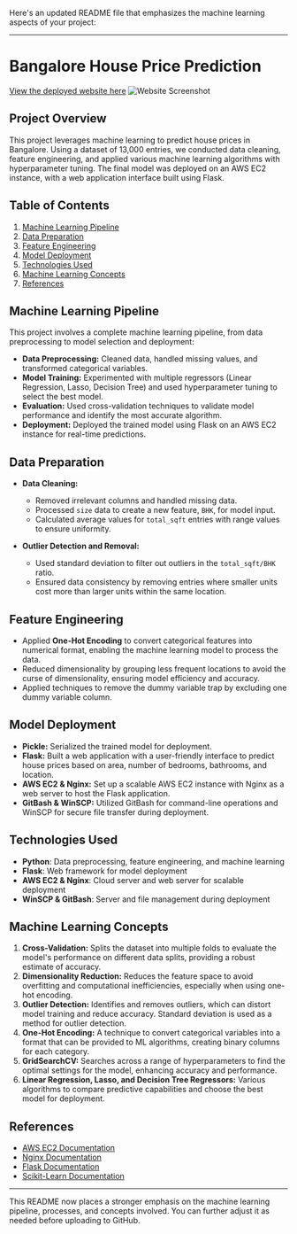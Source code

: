 Here's an updated README file that emphasizes the machine learning aspects of your project:

---

# Bangalore House Price Prediction

[View the deployed website here](http://ec2-16-171-152-102.eu-north-1.compute.amazonaws.com/) 
![Website Screenshot](server/website.png) 

## Project Overview
This project leverages machine learning to predict house prices in Bangalore. Using a dataset of 13,000 entries, we conducted data cleaning, feature engineering, and applied various machine learning algorithms with hyperparameter tuning. The final model was deployed on an AWS EC2 instance, with a web application interface built using Flask.

## Table of Contents
1. [Machine Learning Pipeline](#machine-learning-pipeline)
2. [Data Preparation](#data-preparation)
3. [Feature Engineering](#feature-engineering)
4. [Model Deployment](#model-deployment)
5. [Technologies Used](#technologies-used)
6. [Machine Learning Concepts](#machine-learning-concepts)
7. [References](#references)

## Machine Learning Pipeline
This project involves a complete machine learning pipeline, from data preprocessing to model selection and deployment:
- **Data Preprocessing:** Cleaned data, handled missing values, and transformed categorical variables.
- **Model Training:** Experimented with multiple regressors (Linear Regression, Lasso, Decision Tree) and used hyperparameter tuning to select the best model.
- **Evaluation:** Used cross-validation techniques to validate model performance and identify the most accurate algorithm.
- **Deployment:** Deployed the trained model using Flask on an AWS EC2 instance for real-time predictions.

## Data Preparation
- **Data Cleaning:** 
  - Removed irrelevant columns and handled missing data.
  - Processed `size` data to create a new feature, `BHK`, for model input.
  - Calculated average values for `total_sqft` entries with range values to ensure uniformity.

- **Outlier Detection and Removal:** 
  - Used standard deviation to filter out outliers in the `total_sqft/BHK` ratio.
  - Ensured data consistency by removing entries where smaller units cost more than larger units within the same location.

## Feature Engineering
- Applied **One-Hot Encoding** to convert categorical features into numerical format, enabling the machine learning model to process the data.
- Reduced dimensionality by grouping less frequent locations to avoid the curse of dimensionality, ensuring model efficiency and accuracy.
- Applied techniques to remove the dummy variable trap by excluding one dummy variable column.

## Model Deployment
- **Pickle:** Serialized the trained model for deployment.
- **Flask:** Built a web application with a user-friendly interface to predict house prices based on area, number of bedrooms, bathrooms, and location.
- **AWS EC2 & Nginx:** Set up a scalable AWS EC2 instance with Nginx as a web server to host the Flask application.
- **GitBash & WinSCP:** Utilized GitBash for command-line operations and WinSCP for secure file transfer during deployment.

## Technologies Used
- **Python**: Data preprocessing, feature engineering, and machine learning
- **Flask**: Web framework for model deployment
- **AWS EC2 & Nginx**: Cloud server and web server for scalable deployment
- **WinSCP & GitBash**: Server and file management during deployment

## Machine Learning Concepts
1. **Cross-Validation:** Splits the dataset into multiple folds to evaluate the model's performance on different data splits, providing a robust estimate of accuracy.
2. **Dimensionality Reduction:** Reduces the feature space to avoid overfitting and computational inefficiencies, especially when using one-hot encoding.
3. **Outlier Detection:** Identifies and removes outliers, which can distort model training and reduce accuracy. Standard deviation is used as a method for outlier detection.
4. **One-Hot Encoding:** A technique to convert categorical variables into a format that can be provided to ML algorithms, creating binary columns for each category.
5. **GridSearchCV:** Searches across a range of hyperparameters to find the optimal settings for the model, enhancing accuracy and performance.
6. **Linear Regression, Lasso, and Decision Tree Regressors:** Various algorithms to compare predictive capabilities and choose the best model for deployment.

## References
- [AWS EC2 Documentation](https://aws.amazon.com/ec2/)
- [Nginx Documentation](https://nginx.org/)
- [Flask Documentation](https://flask.palletsprojects.com/)
- [Scikit-Learn Documentation](https://scikit-learn.org/)

---

This README now places a stronger emphasis on the machine learning pipeline, processes, and concepts involved. You can further adjust it as needed before uploading to GitHub.
